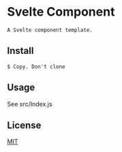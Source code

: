  

# Svelte Component

`A Svelte component template.`

## Install

```shell
$ Copy. Don't clone
```

 

## Usage
See src/Index.js
 
## License

[MIT](https://opensource.org/licenses/MIT)
